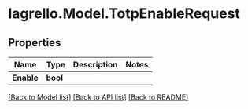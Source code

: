 
# lagrello.Model.TotpEnableRequest

## Properties

Name | Type | Description | Notes
------------ | ------------- | ------------- | -------------
**Enable** | **bool** |  | 

[[Back to Model list]](../README.md#documentation-for-models)
[[Back to API list]](../README.md#documentation-for-api-endpoints)
[[Back to README]](../README.md)

